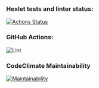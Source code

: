 ### Hexlet tests and linter status:

[![Actions Status](https://github.com/arf1e/frontend-project-lvl2/workflows/hexlet-check/badge.svg)](https://github.com/arf1e/frontend-project-lvl2/actions)

### GitHub Actions:

![Lint](https://github.com/arf1e/frontend-project-lvl2/actions/workflows/lint.yml/badge.svg)

### CodeClimate Maintainability

[![Maintainability](https://api.codeclimate.com/v1/badges/3251710e96d3769a258e/maintainability)](https://codeclimate.com/github/arf1e/frontend-project-lvl2/maintainability)
